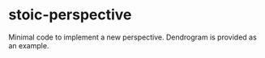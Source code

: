 stoic-perspective
=================

Minimal code to implement a new perspective. Dendrogram is provided as an example.
